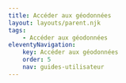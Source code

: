 ```yaml
---
title: Accéder aux géodonnées
layout: layouts/parent.njk
tags:
    - Accéder aux géodonnées
eleventyNavigation:
    key: Accéder aux géodonnées
    order: 5
    nav: guides-utilisateur
---
```


